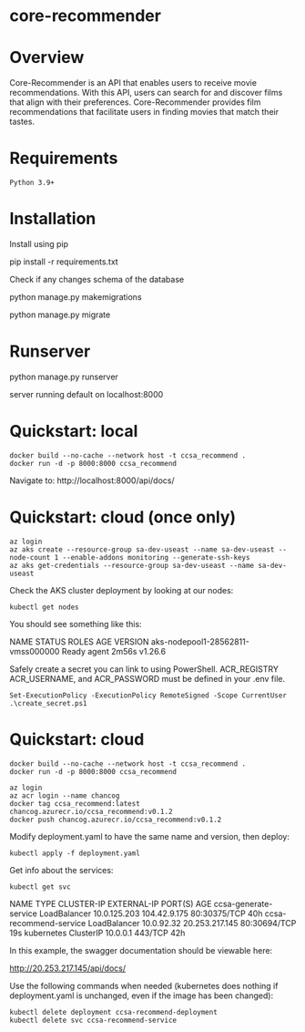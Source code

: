 # core-recommender

# Overview
Core-Recommender is an API that enables users to receive movie recommendations. With this API, users can search for and discover films that align with their preferences. Core-Recommender provides film recommendations that facilitate users in finding movies that match their tastes.


# Requirements
    Python 3.9+

# Installation

Install using pip

pip install -r requirements.txt

Check if any changes schema of the database

python manage.py makemigrations

python manage.py migrate

# Runserver

python manage.py runserver

server running default on localhost:8000

# Quickstart: local

```console
docker build --no-cache --network host -t ccsa_recommend .
docker run -d -p 8000:8000 ccsa_recommend
```

Navigate to: http://localhost:8000/api/docs/

# Quickstart: cloud (once only)


```console
az login
az aks create --resource-group sa-dev-useast --name sa-dev-useast --node-count 1 --enable-addons monitoring --generate-ssh-keys
az aks get-credentials --resource-group sa-dev-useast --name sa-dev-useast
```

Check the AKS cluster deployment by looking at our nodes:

```console
kubectl get nodes
```

You should see something like this:

NAME                                STATUS   ROLES   AGE     VERSION
aks-nodepool1-28562811-vmss000000   Ready    agent   2m56s   v1.26.6

Safely create a secret you can link to using PowerShell. ACR_REGISTRY
ACR_USERNAME, and ACR_PASSWORD must be defined in your .env file.

```console
Set-ExecutionPolicy -ExecutionPolicy RemoteSigned -Scope CurrentUser
.\create_secret.ps1
```

# Quickstart: cloud

```console
docker build --no-cache --network host -t ccsa_recommend .
docker run -d -p 8000:8000 ccsa_recommend
```

```console
az login
az acr login --name chancog
docker tag ccsa_recommend:latest chancog.azurecr.io/ccsa_recommend:v0.1.2
docker push chancog.azurecr.io/ccsa_recommend:v0.1.2
```

Modify deployment.yaml to have the same name and version, then deploy:

```console
kubectl apply -f deployment.yaml
```

Get info about the services:

```console
kubectl get svc
```

NAME                     TYPE           CLUSTER-IP     EXTERNAL-IP      PORT(S)        AGE
ccsa-generate-service    LoadBalancer   10.0.125.203   104.42.9.175     80:30375/TCP   40h
ccsa-recommend-service   LoadBalancer   10.0.92.32     20.253.217.145   80:30694/TCP   19s
kubernetes               ClusterIP      10.0.0.1       <none>           443/TCP        42h

In this example, the swagger documentation should be viewable here:

http://20.253.217.145/api/docs/

Use the following commands when needed (kubernetes does nothing if deployment.yaml is unchanged, even if the image has been changed):

```console
kubectl delete deployment ccsa-recommend-deployment
kubectl delete svc ccsa-recommend-service
```
